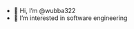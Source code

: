 - 👋 Hi, I’m @wubba322
- 👀 I’m interested in software engineering


<!---
wubba322/wubba322 is a ✨ special ✨ repository because its `README.md` (this file) appears on your GitHub profile.
You can click the Preview link to take a look at your changes.
--->
